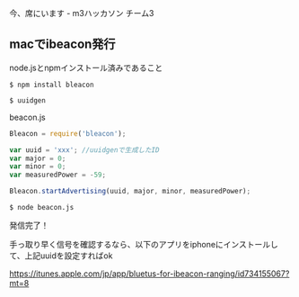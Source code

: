 今、席にいます - m3ハッカソン チーム3 

## macでibeacon発行

node.jsとnpmインストール済みであること

```
$ npm install bleacon
```

```
$ uuidgen
```

beacon.js

```JavaScript
Bleacon = require('bleacon');

var uuid = 'xxx'; //uuidgenで生成したID
var major = 0;
var minor = 0;
var measuredPower = -59;

Bleacon.startAdvertising(uuid, major, minor, measuredPower);
```

```
$ node beacon.js
```

発信完了！

手っ取り早く信号を確認するなら、以下のアプリをiphoneにインストールして、上記uuidを設定すればok

https://itunes.apple.com/jp/app/bluetus-for-ibeacon-ranging/id734155067?mt=8

